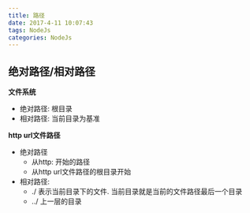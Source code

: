 ```yaml
---
title: 路径
date: 2017-4-11 10:07:43
tags: NodeJs
categories: NodeJs
---
```



## 绝对路径/相对路径

**文件系统**

- 绝对路径: 根目录
- 相对路径: 当前目录为基准

**http url文件路径**

- 绝对路径
	- 从http: 开始的路径
	- 从http url文件路径的根目录开始
- 相对路径:
	-  ./ 表示当前目录下的文件. 当前目录就是当前的文件路径最后一个目录
	- ../ 上一层的目录
